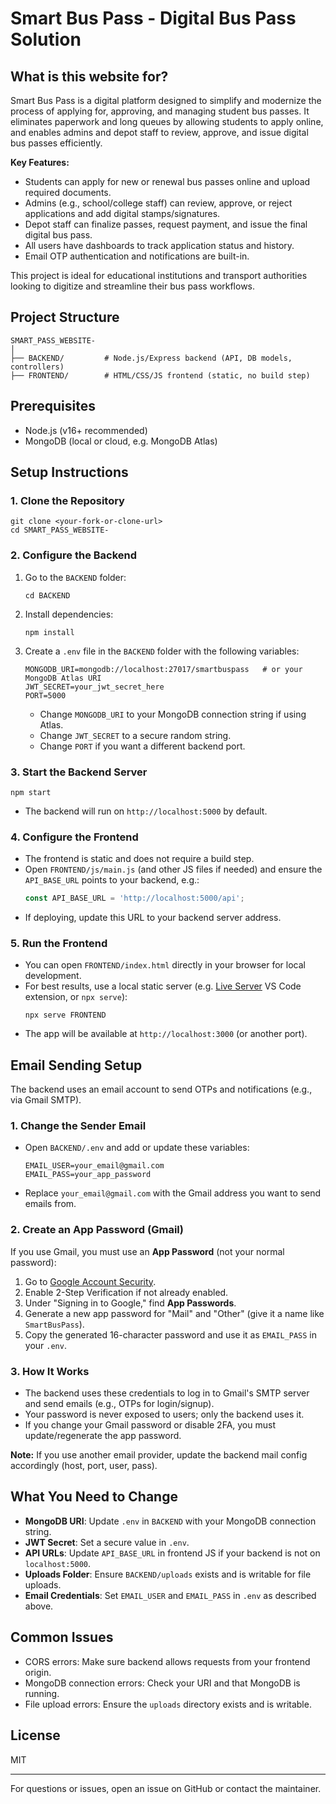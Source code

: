 
# Smart Bus Pass - Digital Bus Pass Solution

## What is this website for?

Smart Bus Pass is a digital platform designed to simplify and modernize the process of applying for, approving, and managing student bus passes. It eliminates paperwork and long queues by allowing students to apply online, and enables admins and depot staff to review, approve, and issue digital bus passes efficiently.

**Key Features:**
- Students can apply for new or renewal bus passes online and upload required documents.
- Admins (e.g., school/college staff) can review, approve, or reject applications and add digital stamps/signatures.
- Depot staff can finalize passes, request payment, and issue the final digital bus pass.
- All users have dashboards to track application status and history.
- Email OTP authentication and notifications are built-in.

This project is ideal for educational institutions and transport authorities looking to digitize and streamline their bus pass workflows.

## Project Structure

```
SMART_PASS_WEBSITE-
│
├── BACKEND/         # Node.js/Express backend (API, DB models, controllers)
├── FRONTEND/        # HTML/CSS/JS frontend (static, no build step)
```

## Prerequisites
- Node.js (v16+ recommended)
- MongoDB (local or cloud, e.g. MongoDB Atlas)

## Setup Instructions

### 1. Clone the Repository
```
git clone <your-fork-or-clone-url>
cd SMART_PASS_WEBSITE-
```

### 2. Configure the Backend
1. Go to the `BACKEND` folder:
   ```
   cd BACKEND
   ```
2. Install dependencies:
   ```
   npm install
   ```
3. Create a `.env` file in the `BACKEND` folder with the following variables:
   ```
   MONGODB_URI=mongodb://localhost:27017/smartbuspass   # or your MongoDB Atlas URI
   JWT_SECRET=your_jwt_secret_here
   PORT=5000
   ```
   - Change `MONGODB_URI` to your MongoDB connection string if using Atlas.
   - Change `JWT_SECRET` to a secure random string.
   - Change `PORT` if you want a different backend port.

### 3. Start the Backend Server
```
npm start
```
- The backend will run on `http://localhost:5000` by default.

### 4. Configure the Frontend
- The frontend is static and does not require a build step.
- Open `FRONTEND/js/main.js` (and other JS files if needed) and ensure the `API_BASE_URL` points to your backend, e.g.:
  ```js
  const API_BASE_URL = 'http://localhost:5000/api';
  ```
- If deploying, update this URL to your backend server address.

### 5. Run the Frontend
- You can open `FRONTEND/index.html` directly in your browser for local development.
- For best results, use a local static server (e.g. [Live Server](https://marketplace.visualstudio.com/items?itemName=ritwickdey.LiveServer) VS Code extension, or `npx serve`):
  ```
  npx serve FRONTEND
  ```
- The app will be available at `http://localhost:3000` (or another port).


## Email Sending Setup
The backend uses an email account to send OTPs and notifications (e.g., via Gmail SMTP).

### 1. Change the Sender Email
- Open `BACKEND/.env` and add or update these variables:
  ```
  EMAIL_USER=your_email@gmail.com
  EMAIL_PASS=your_app_password
  ```
- Replace `your_email@gmail.com` with the Gmail address you want to send emails from.

### 2. Create an App Password (Gmail)
If you use Gmail, you must use an **App Password** (not your normal password):
1. Go to [Google Account Security](https://myaccount.google.com/security).
2. Enable 2-Step Verification if not already enabled.
3. Under "Signing in to Google," find **App Passwords**.
4. Generate a new app password for "Mail" and "Other" (give it a name like `SmartBusPass`).
5. Copy the generated 16-character password and use it as `EMAIL_PASS` in your `.env`.

### 3. How It Works
- The backend uses these credentials to log in to Gmail's SMTP server and send emails (e.g., OTPs for login/signup).
- Your password is never exposed to users; only the backend uses it.
- If you change your Gmail password or disable 2FA, you must update/regenerate the app password.

**Note:** If you use another email provider, update the backend mail config accordingly (host, port, user, pass).

## What You Need to Change
- **MongoDB URI**: Update `.env` in `BACKEND` with your MongoDB connection string.
- **JWT Secret**: Set a secure value in `.env`.
- **API URLs**: Update `API_BASE_URL` in frontend JS if your backend is not on `localhost:5000`.
- **Uploads Folder**: Ensure `BACKEND/uploads` exists and is writable for file uploads.
- **Email Credentials**: Set `EMAIL_USER` and `EMAIL_PASS` in `.env` as described above.

## Common Issues
- CORS errors: Make sure backend allows requests from your frontend origin.
- MongoDB connection errors: Check your URI and that MongoDB is running.
- File upload errors: Ensure the `uploads` directory exists and is writable.

## License
MIT

---
For questions or issues, open an issue on GitHub or contact the maintainer.

